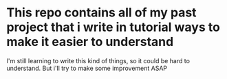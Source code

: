 # This repo contains all of my past project that i write in tutorial ways to make it easier to understand
I'm still learning to write this kind of things, so it could be hard to understand. But i'll try to make some improvement ASAP   